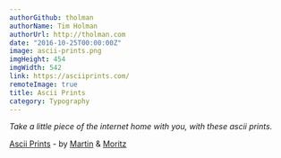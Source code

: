 ```yaml
---
authorGithub: tholman
authorName: Tim Holman
authorUrl: http://tholman.com
date: "2016-10-25T00:00:00Z"
image: ascii-prints.png
imgHeight: 454
imgWidth: 542
link: https://asciiprints.com/
remoteImage: true
title: Ascii Prints
category: Typography
---
```


_Take a little piece of the internet home with you, with these ascii prints._

[Ascii Prints](https://asciiprints.com/) - by [Martin](http://wesse.ly/) & [Moritz](https://moritz.pro/)
